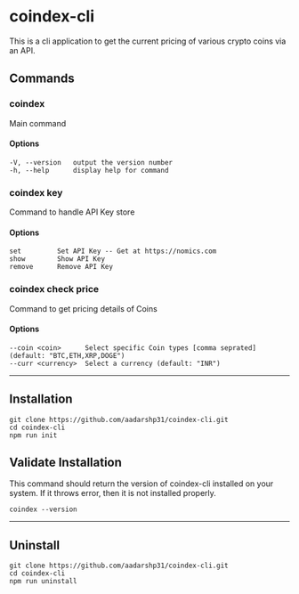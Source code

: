 # coindex-cli
This is a cli application to get the current pricing of various crypto coins via an API.

## Commands
### <b>coindex</b>
Main command
#### Options
```
-V, --version   output the version number
-h, --help      display help for command
```

### <b>coindex key</b>
Command to handle API Key store
#### Options
```
set         Set API Key -- Get at https://nomics.com
show        Show API Key
remove      Remove API Key
```
### <b>coindex check price</b>
Command to get pricing details of Coins
#### Options
```
--coin <coin>      Select specific Coin types [comma seprated] (default: "BTC,ETH,XRP,DOGE")
--curr <currency>  Select a currency (default: "INR")
  ```
  ----------
  
  ## Installation
  ```
  git clone https://github.com/aadarshp31/coindex-cli.git
  cd coindex-cli
  npm run init
  ```

  ## Validate Installation
  This command should return the version of coindex-cli installed on your system. If it throws error, then it is not installed properly.
  ```
  coindex --version
  ```
----------

  ## Uninstall 
  ```
  git clone https://github.com/aadarshp31/coindex-cli.git
  cd coindex-cli
  npm run uninstall
  ```